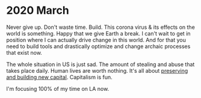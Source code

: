 # 2020 March

Never give up. Don't waste time. Build. This corona virus & its effects on the world is something. Happy that we give Earth a break. I can't wait to get in position where I can actually drive change in this world. And for that you need to build tools and drastically optimize and change archaic processes that exist now.

The whole situation in US is just sad. The amount of stealing and abuse that takes place daily. Human lives are worth nothing. It's all about [preserving and building new capital](https://www.reddit.com/r/politics/comments/fqn42e/unacceptable_dems_fume_after_trump_announces_plan/). Capitalism is fun.

I'm focusing 100% of my time on LA now.
